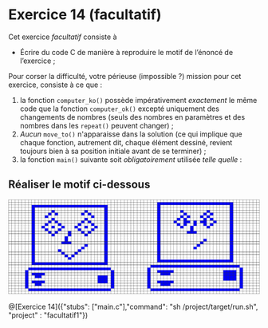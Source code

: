 # Exercice 14 (facultatif)

Cet exercice *facultatif* consiste à

- Écrire du code C de manière à reproduire le motif de l’énoncé de l’exercice ;

Pour corser la difficulté, votre périeuse (impossible ?) mission pour cet exercice, consiste à ce que :

1. la fonction `computer_ko()` possède impérativement *exactement* le même code que la fonction `computer_ok()` excepté uniquement des changements de nombres (seuls des nombres en paramètres et des nombres dans les `repeat()` peuvent changer) ;
1. *Aucun* `move_to()` n'apparaisse dans la solution (ce qui implique que chaque fonction, autrement dit, chaque élément dessiné, revient toujours bien à sa position initiale avant de se terminer) ;
1. la fonction `main()` suivante soit *obligatoirement* utilisée *telle quelle* : 


## Réaliser le motif ci-dessous

![motif](img/ExFac1.png)

@[Exercice 14]({"stubs": ["main.c"],"command": "sh /project/target/run.sh", "project" : "facultatif1"})
